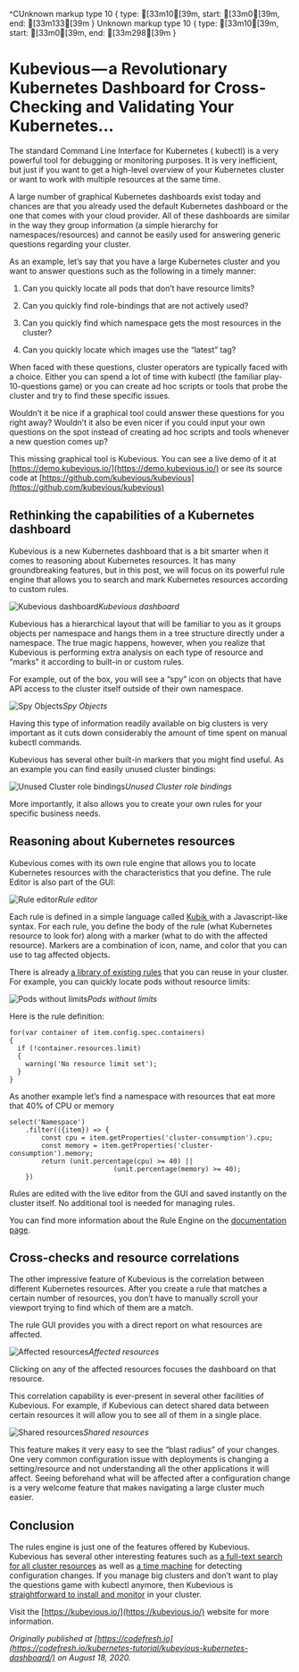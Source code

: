 ^CUnknown markup type 10 { type: [33m10[39m, start: [33m0[39m, end: [33m133[39m }
Unknown markup type 10 { type: [33m10[39m, start: [33m0[39m, end: [33m298[39m }

# Kubevious — a Revolutionary Kubernetes Dashboard for Cross-Checking and Validating Your Kubernetes…

The standard Command Line Interface for Kubernetes ( kubectl) is a very powerful tool for debugging or monitoring purposes. It is very inefficient, but just if you want to get a high-level overview of your Kubernetes cluster or want to work with multiple resources at the same time.

A large number of graphical Kubernetes dashboards exist today and chances are that you already used the default Kubernetes dashboard or the one that comes with your cloud provider. All of these dashboards are similar in the way they group information (a simple hierarchy for namespaces/resources) and cannot be easily used for answering generic questions regarding your cluster.

As an example, let’s say that you have a large Kubernetes cluster and you want to answer questions such as the following in a timely manner:

1. Can you quickly locate all pods that don’t have resource limits?

1. Can you quickly find role-bindings that are not actively used?

1. Can you quickly find which namespace gets the most resources in the cluster?

1. Can you quickly locate which images use the “latest” tag?

When faced with these questions, cluster operators are typically faced with a choice. Either you can spend a lot of time with kubectl (the familiar play-10-questions game) or you can create ad hoc scripts or tools that probe the cluster and try to find these specific issues.

Wouldn’t it be nice if a graphical tool could answer these questions for you right away? Wouldn’t it also be even nicer if you could input your own questions on the spot instead of creating ad hoc scripts and tools whenever a new question comes up?

This missing graphical tool is Kubevious. You can see a live demo of it at [https://demo.kubevious.io/](https://demo.kubevious.io/) or see its source code at [https://github.com/kubevious/kubevious](https://github.com/kubevious/kubevious)

## Rethinking the capabilities of a Kubernetes dashboard

Kubevious is a new Kubernetes dashboard that is a bit smarter when it comes to reasoning about Kubernetes resources. It has many groundbreaking features, but in this post, we will focus on its powerful rule engine that allows you to search and mark Kubernetes resources according to custom rules.

![Kubevious dashboard](https://cdn-images-1.medium.com/max/3146/1*h3-AYS51U1axKzXCHLAN7w.png)*Kubevious dashboard*

Kubevious has a hierarchical layout that will be familiar to you as it groups objects per namespace and hangs them in a tree structure directly under a namespace. The true magic happens, however, when you realize that Kubevious is performing extra analysis on each type of resource and “marks” it according to built-in or custom rules.

For example, out of the box, you will see a “spy” icon on objects that have API access to the cluster itself outside of their own namespace.

![Spy Objects](https://cdn-images-1.medium.com/max/2000/1*_kp8k5ZhRMvv4Hxs5x1sKQ.png)*Spy Objects*

Having this type of information readily available on big clusters is very important as it cuts down considerably the amount of time spent on manual kubectl commands.

Kubevious has several other built-in markers that you might find useful. As an example you can find easily unused cluster bindings:

![Unused Cluster role bindings](https://cdn-images-1.medium.com/max/2000/1*YkSPIPgTRcnATAf3J0mo5Q.png)*Unused Cluster role bindings*

More importantly, it also allows you to create your own rules for your specific business needs.

## Reasoning about Kubernetes resources

Kubevious comes with its own rule engine that allows you to locate Kubernetes resources with the characteristics that you define. The rule Editor is also part of the GUI:

![Rule editor](https://cdn-images-1.medium.com/max/2000/1*4_6FltmlXziD8iMeZDPNeg.png)*Rule editor*

Each rule is defined in a simple language called [Kubik ](https://github.com/kubevious/kubik)with a Javascript-like syntax. For each rule, you define the body of the rule (what Kubernetes resource to look for) along with a marker (what to do with the affected resource). Markers are a combination of icon, name, and color that you can use to tag affected objects.

There is already [a library of existing rules](https://github.com/kubevious/rules-library#kubevious-rules-library) that you can reuse in your cluster. For example, you can quickly locate pods without resource limits:

![Pods without limits](https://cdn-images-1.medium.com/max/2000/1*yXYP-3S-hWPcO5Y6ye7KHQ.png)*Pods without limits*

Here is the rule definition:

    for(var container of item.config.spec.containers)
    {
      if (!container.resources.limit)
      {
        warning('No resource limit set');
      }
    }

As another example let’s find a namespace with resources that eat more that 40% of CPU or memory

    select('Namespace')
        .filter(({item}) => {
            const cpu = item.getProperties('cluster-consumption').cpu;
            const memory = item.getProperties('cluster-consumption').memory;
            return (unit.percentage(cpu) >= 40) ||
                              (unit.percentage(memory) >= 40);
        })

Rules are edited with the live editor from the GUI and saved instantly on the cluster itself. No additional tool is needed for managing rules.

You can find more information about the Rule Engine on the [documentation page](https://github.com/kubevious/kubevious/blob/master/docs/rules-engine.md).

## Cross-checks and resource correlations

The other impressive feature of Kubevious is the correlation between different Kubernetes resources. After you create a rule that matches a certain number of resources, you don’t have to manually scroll your viewport trying to find which of them are a match.

The rule GUI provides you with a direct report on what resources are affected.

![Affected resources](https://cdn-images-1.medium.com/max/2550/1*J-wR6iMIhfnAUQsFckcJVQ.png)*Affected resources*

Clicking on any of the affected resources focuses the dashboard on that resource.

This correlation capability is ever-present in several other facilities of Kubevious. For example, if Kubevious can detect shared data between certain resources it will allow you to see all of them in a single place.

![Shared resources](https://cdn-images-1.medium.com/max/2000/1*w214W7vN3idX0qD_I2aiaA.png)*Shared resources*

This feature makes it very easy to see the “blast radius” of your changes. One very common configuration issue with deployments is changing a setting/resource and not understanding all the other applications it will affect. Seeing beforehand what will be affected after a configuration change is a very welcome feature that makes navigating a large cluster much easier.

## Conclusion

The rules engine is just one of the features offered by Kubevious. Kubevious has several other interesting features such as [a full-text search for all cluster resources](https://github.com/kubevious/kubevious#full-text-search) as well as [a time machine](https://github.com/kubevious/kubevious#time-machine) for detecting configuration changes. If you manage big clusters and don’t want to play the questions game with kubectl anymore, then Kubevious is [straightforward to install and monitor](https://github.com/kubevious/kubevious#running-kubevious) in your cluster.

Visit the [https://kubevious.io/](https://kubevious.io/) website for more information.

*Originally published at [https://codefresh.io](https://codefresh.io/kubernetes-tutorial/kubevious-kubernetes-dashboard/) on August 18, 2020.*
